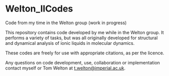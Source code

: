 # Welton_IlCodes
Code from my time in the Welton group (work in progress)

This repository contains code developed by me while in the  Welton group. It performs a variety of tasks, but was all originally developed for structural and dynamical analysis of ionic liquids in molecular dynamics.

These codes are freely for use with appropriate citations, as per the licence. 

Any questions on code development, use, collaboration or implementation contact myself or Tom Welton at t.welton@imperial.ac.uk.
